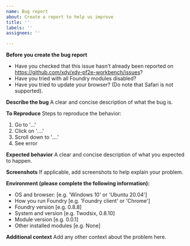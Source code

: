 ```yaml
---
name: Bug report
about: Create a report to help us improve
title: ''
labels: ''
assignees: ''

---
```


**Before you create the bug report**

* Have you checked that this issue hasn't already been reported on https://github.com/xdy/xdy-pf2e-workbench/issues?
* Have you tried with all Foundry modules disabled?
* Have you tried to update your browser? (Do note that Safari is not supported).

**Describe the bug**
A clear and concise description of what the bug is.

**To Reproduce**
Steps to reproduce the behavior:

1. Go to '...'
2. Click on '....'
3. Scroll down to '....'
4. See error

**Expected behavior**
A clear and concise description of what you expected to happen.

**Screenshots**
If applicable, add screenshots to help explain your problem.

**Environment (please complete the following information):**

- OS and browser: [e.g. 'Windows 10' or 'Ubuntu 20.04']
- How you run Foundry [e.g. 'Foundry client' or 'Chrome']
- Foundry version [e.g. 0.8.8]
- System and version [e.g. Twodsix, 0.8.10]
- Module version [e.g. 0.0.1]
- Other installed modules [e.g. None]

**Additional context**
Add any other context about the problem here.
